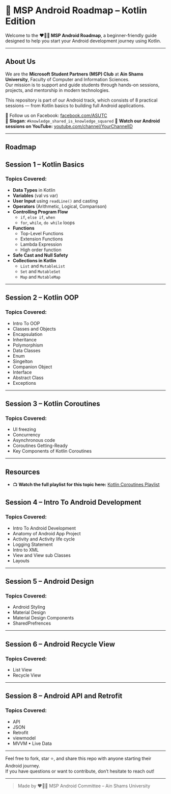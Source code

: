 # 📱 MSP Android Roadmap – Kotlin Edition

Welcome to the **❤️💙💚 MSP Android Roadmap**, a beginner-friendly guide designed to help you start your Android development journey using Kotlin.

---

##  About Us

We are the **Microsoft Student Partners (MSP) Club** at **Ain Shams University**, Faculty of Computer and Information Sciences.  
Our mission is to support and guide students through hands-on sessions, projects, and mentorship in modern technologies.  

This repository is part of our Android track, which consists of 8 practical sessions — from Kotlin basics to building full Android applications.  

🔗 Follow us on Facebook: [facebook.com/ASUTC](https://www.facebook.com/ASUTC)  
📢 **Slogan**: `#knowledge_shared_is_knowledge_squared`
🎥 **Watch our Android sessions on YouTube:** [youtube.com/channel/YourChannelID](http://www.youtube.com/@mspasu-techclub8702)

---

##  Roadmap 

##  Session 1 – Kotlin Basics

###  Topics Covered:

- **Data Types** in Kotlin  
- **Variables** (val vs var)  
- **User Input** using `readLine()` and casting  
- **Operators** (Arithmetic, Logical, Comparison)  
- **Controlling Program Flow**
  - `if`, `else if`, `when`
  - `for`, `while`, `do while` loops
- **Functions**
  - Top-Level Functions
  - Extension Functions
  - Lambda Expression
  - High order function
- **Safe Cast and Null Safety**
- **Collections in Kotlin**
  - `List` and `MutableList`
  - `Set` and `MutableSet`
  - `Map` and `MutableMap`
---
##  Session 2 – Kotlin OOP

###  Topics Covered:

- Intro To OOP
- Classes and Objects
- Encapsulation
- Inheritance
- Polymorphism
- Data Classes
- Enum
- Singelton
- Companion Object
- Interface
- Abstract Class
- Exceptions
---
##  Session 3 – Kotlin Coroutines

###  Topics Covered:

- UI freezing
- Concurrency
- Asynchronous code
- Coroutines Getting-Ready
- Key Components of Kotlin Coroutines
---
##  Resources 

-  📺 **Watch the full playlist for this topic here:** [Kotlin Coroutines Playlist](https://www.youtube.com/watch?v=9NyGOrztWjE&list=PLXjbGq0ERjFqGlzZFDMCHJA_PBvUIaIto)
##  Session 4 – Intro To Android Development

###  Topics Covered:

- Intro To Android Development
- Anatomy of Android App Project
- Activity and Activity life cycle
- Logging Statement
- Intro to XML
- View and View sub Classes
- Layouts

---
##  Session 5 – Android Design

###  Topics Covered:

- Android Styling
- Material Design
- Material Design Components
- SharedPrefrences

---
##  Session 6 – Android Recycle View

###  Topics Covered:

- List View
- Recycle View
---
##  Session 8 – Android API and Retrofit

###  Topics Covered:
- API
- JSON
- Retrofit
- viewmodel
- MVVM
• Live Data
---


Feel free to fork, star ⭐, and share this repo with anyone starting their Android journey.  
If you have questions or want to contribute, don’t hesitate to reach out!

---

> Made by ❤️💙💚 MSP Android Committee – Ain Shams University
